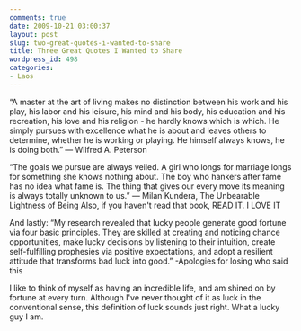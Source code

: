 ```yaml
---
comments: true
date: 2009-10-21 03:00:37
layout: post
slug: two-great-quotes-i-wanted-to-share
title: Three Great Quotes I Wanted to Share
wordpress_id: 498
categories:
- Laos
---
```


“A master at the art of living makes no distinction between his work and his play, his labor and his leisure, his mind and his body, his education and his recreation, his love and his religion - he hardly knows which is which. He simply pursues with excellence what he is about and leaves others to determine, whether he is working or playing. He himself always knows, he is doing both.” 
—  	 Wilfred A. Peterson 

“The goals we pursue are always veiled. A girl who longs for marriage longs for something she knows nothing about. The boy who hankers after fame has no idea what fame is. The thing that gives our every move its meaning is always totally unknown to us.”
— Milan Kundera, The Unbearable Lightness of Being
Also, if you haven't read that book, READ IT.  I LOVE IT

And lastly:
“My research revealed that lucky people generate good fortune via four basic principles. They are skilled at creating and noticing chance opportunities, make lucky decisions by listening to their intuition, create self-fulfilling prophesies via positive expectations, and adopt a resilient attitude that transforms bad luck into good.” 
-Apologies for losing who said this

I like to think of myself as having an incredible life, and am shined on by fortune at every turn.  Although I've never thought of it as luck in the conventional sense, this definition of luck sounds just right.  What a lucky guy I am.
